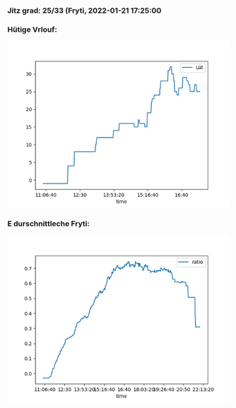 ### Jitz grad: 25/33 (Fryti, 2022-01-21 17:25:00

### Hütige Vrlouf:
![Graph](Today.png)

### E durschnittleche Fryti:
![Graph](Fryti.png)